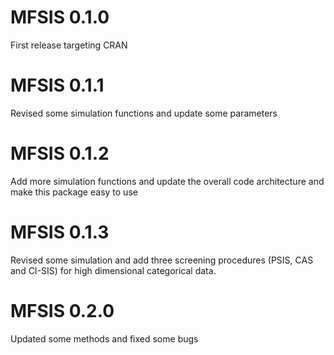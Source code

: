# MFSIS 0.1.0

First release targeting CRAN

# MFSIS 0.1.1

Revised some simulation functions and update some parameters

# MFSIS 0.1.2

Add more simulation functions and update the overall code architecture and make this package easy to use

# MFSIS 0.1.3

Revised some simulation and add three screening procedures (PSIS, CAS and CI-SIS) for high dimensional categorical data.

# MFSIS 0.2.0

Updated some methods and fixed some bugs

